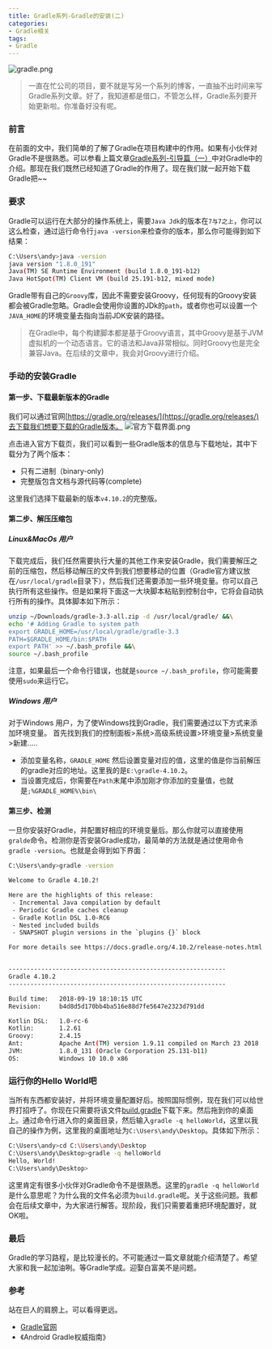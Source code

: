 ```yaml
---
title: Gradle系列-Gradle的安装(二)
categories:
- Gradle相关
tags: 
- Gradle
---
```


![gradle.png](https://upload-images.jianshu.io/upload_images/2824145-6fb4a4059228244a.png?imageMogr2/auto-orient/strip%7CimageView2/2/w/1240)

>一直在忙公司的项目，要不就是写另一个系列的博客，一直抽不出时间来写Gradle系列文章。好了，我知道都是借口，不管怎么样，Gradle系列要开始更新啦。你准备好没有呢。

### 前言

在前面的文中，我们简单的了解了Gradle在项目构建中的作用。如果有小伙伴对Gradle不是很熟悉。可以参看上篇文章[Gradle系列-引导篇（一）](https://www.jianshu.com/p/71ee58ccf5b2)中对Gradle中的介绍。那现在我们既然已经知道了Gradle的作用了。现在我们就一起开始下载Gradle把~~

### 要求

Gradle可以运行在大部分的操作系统上，需要`Java Jdk`的版本在`7与7之上`，你可以这么检查，通过运行命令行`java -version`来检查你的版本，那么你可能得到如下结果：

```bash
C:\Users\andy>java -version
java version "1.8.0_191"
Java(TM) SE Runtime Environment (build 1.8.0_191-b12)
Java HotSpot(TM) Client VM (build 25.191-b12, mixed mode)
```

Gradle带有自己的`Groovy`库，因此不需要安装Groovy，任何现有的Groovy安装都会被Gradle忽略。Gradle会使用你设置的JDk的`path`，或者你也可以设置一个`JAVA_HOME`的环境变量去指向当前JDK安装的路径。

>在Gradle中，每个构建脚本都是基于Groovy语言，其中Groovy是基于JVM虚拟机的一个动态语言。它的语法和Java非常相似。同时Groovy也是完全兼容Java。在后续的文章中，我会对Groovy进行介绍。

### 手动的安装Gradle

#### 第一步、下载最新版本的Gradle

我们可以通过官网[https://gradle.org/releases/](https://gradle.org/releases/)去下载我们想要下载的Gradle版本。
![官方下载界面.png](https://upload-images.jianshu.io/upload_images/2824145-c310a533372dfc36.png?imageMogr2/auto-orient/strip%7CimageView2/2/w/1240)

点击进入官方下载页，我们可以看到一些Gradle版本的信息与下载地址，其中下载分为了两个版本：

- 只有二进制（binary-only)
- 完整版包含文档与源代码等(complete)

这里我们选择下载最新的版本`v4.10.2`的完整版。

#### 第二步、解压压缩包

##### Linux&MacOs 用户

下载完成后，我们任然需要执行大量的其他工作来安装Gradle，我们需要解压之前的压缩包，然后移动解压的文件到我们想要移动的位置（Gradle官方建议放在`/usr/local/gradle`目录下），然后我们还需要添加一些环境变量。你可以自己执行所有这些操作。但是如果将下面这一大块脚本粘贴到控制台中，它将会自动执行所有的操作。具体脚本如下所示：

```bash
unzip ~/Downloads/gradle-3.3-all.zip -d /usr/local/gradle/ &&\
echo '# Adding Gradle to system path
export GRADLE_HOME=/usr/local/gradle/gradle-3.3
PATH=$GRADLE_HOME/bin:$PATH
export PATH' >> ~/.bash_profile &&\
source ~/.bash_profile
```

注意，如果最后一个命令行错误，也就是`source ~/.bash_profile`，你可能需要使用`sudo`来运行它。

##### Windows 用户

对于Windows 用户，为了使Windows找到Gradle，我们需要通过以下方式来添加环境变量。
首先找到我们的控制面板>系统>高级系统设置>环境变量>系统变量>新建.....

- 添加变量名称，`GRADLE_HOME` 然后设置变量对应的值，这里的值是你当前解压的gradle对应的地址。这里我的是`E:\gradle-4.10.2`。
- 当设置完成后，你需要在`Path`末尾中添加刚才你添加的变量值，也就是`;%GRADLE_HOME%\bin\`

#### 第三步、检测

一旦你安装好Gradle，并配置好相应的环境变量后。那么你就可以直接使用`gralde`命令。检测你是否安装Gradle成功，最简单的方法就是通过使用命令`gradle -version`。也就是会得到如下界面：

```bash
C:\Users\andy>gradle -version

Welcome to Gradle 4.10.2!

Here are the highlights of this release:
 - Incremental Java compilation by default
 - Periodic Gradle caches cleanup
 - Gradle Kotlin DSL 1.0-RC6
 - Nested included builds
 - SNAPSHOT plugin versions in the `plugins {}` block

For more details see https://docs.gradle.org/4.10.2/release-notes.html


------------------------------------------------------------
Gradle 4.10.2
------------------------------------------------------------

Build time:   2018-09-19 18:10:15 UTC
Revision:     b4d8d5d170bb4ba516e88d7fe5647e2323d791dd

Kotlin DSL:   1.0-rc-6
Kotlin:       1.2.61
Groovy:       2.4.15
Ant:          Apache Ant(TM) version 1.9.11 compiled on March 23 2018
JVM:          1.8.0_131 (Oracle Corporation 25.131-b11)
OS:           Windows 10 10.0 x86
```

### 运行你的Hello World吧

 当所有东西都安装好，并将环境变量配置好后。按照国际惯例，现在我们可以给世界打招呼了。你现在只需要将该文件[build.gradle](https://pan.baidu.com/s/1psH0mg7qjWpOQhUQ5O1ROg)下载下来。然后拖到你的桌面上。通过命令行进入你的桌面目录，然后输入`gradle -q helloWorld`，这里以我自己的操作为例，这里我的桌面地址为`C:\Users\andy\Desktop`。具体如下所示：

```bash
C:\Users\andy>cd C:\Users\andy\Desktop
C:\Users\andy\Desktop>gradle -q helloWorld
Hello, World!
C:\Users\andy\Desktop>
```

这里肯定有很多小伙伴对Gradle命令不是很熟悉。这里的`gradle -q helloWorld`是什么意思呢？为什么我的文件名必须为`build.gradle`呢。关于这些问题。我都会在后续文章中，为大家进行解答。现阶段，我们只需要着重把环境配置好，就OK啦。

### 最后

Gradle的学习路程，是比较漫长的。不可能通过一篇文章就能介绍清楚了。希望大家和我一起加油咧。等Gradle学成。迎娶白富美不是问题。

### 参考

站在巨人的肩膀上。可以看得更远。

- [Gradle官网](https://gradle.org/)
- 《Android Gradle权威指南》
